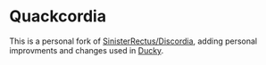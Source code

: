 # Quackcordia

This is a personal fork of [SinisterRectus/Discordia](https://github.com/SinisterRectus/Discordia), adding personal improvments and changes used in [Ducky](https://duckybot.xyz/).
